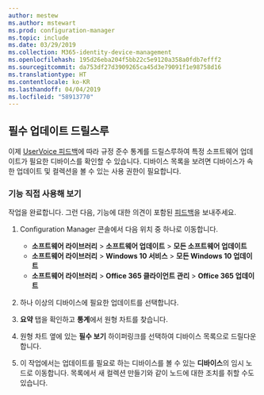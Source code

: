 ```yaml
---
author: mestew
ms.author: mstewart
ms.prod: configuration-manager
ms.topic: include
ms.date: 03/29/2019
ms.collection: M365-identity-device-management
ms.openlocfilehash: 195d26eba204f5bb22c5e9120a358a0fdb7efff2
ms.sourcegitcommit: da753df27d3909265ca45d3e79091f1e98758d16
ms.translationtype: HT
ms.contentlocale: ko-KR
ms.lasthandoff: 04/04/2019
ms.locfileid: "58913770"
---
```

## <a name="bkmk_req-updates"></a> 필수 업데이트 드릴스루

<!--4224414-->

이제 [UserVoice 피드백](https://configurationmanager.uservoice.com/forums/300492-ideas/suggestions/19765630-show-machines-within-console-that-require-updates)에 따라 규정 준수 통계를 드릴스루하여 특정 소프트웨어 업데이트가 필요한 디바이스를 확인할 수 있습니다. 디바이스 목록을 보려면 디바이스가 속한 업데이트 및 컬렉션을 볼 수 있는 사용 권한이 필요합니다.  

### <a name="try-it-out"></a>기능 직접 사용해 보기

작업을 완료합니다. 그런 다음, 기능에 대한 의견이 포함된 [피드백](/sccm/core/understand/find-help#product-feedback)을 보내주세요.

1. Configuration Manager 콘솔에서 다음 위치 중 하나로 이동합니다.

   - **소프트웨어 라이브러리** > **소프트웨어 업데이트** > **모든 소프트웨어 업데이트**
   - **소프트웨어 라이브러리** > **Windows 10 서비스** > **모든 Windows 10 업데이트**
   - **소프트웨어 라이브러리** > **Office 365 클라이언트 관리** > **Office 365 업데이트**

1. 하나 이상의 디바이스에 필요한 업데이트를 선택합니다.
1. **요약** 탭을 확인하고 **통계**에서 원형 차트를 찾습니다.
1. 원형 차트 옆에 있는 **필수 보기** 하이퍼링크를 선택하여 디바이스 목록으로 드릴다운합니다.
1. 이 작업에서는 업데이트를 필요로 하는 디바이스를 볼 수 있는 **디바이스**의 임시 노드로 이동합니다. 목록에서 새 컬렉션 만들기와 같이 노드에 대한 조치를 취할 수도 있습니다.

